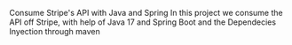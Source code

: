 Consume Stripe's API with Java and Spring
In this project we consume the API off Stripe, with help of Java 17 and Spring Boot and the Dependecies Inyection through maven 
